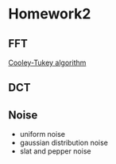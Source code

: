 # Homework2

## FFT

[Cooley-Tukey algorithm](https://zh.wikipedia.org/wiki/%E5%BA%93%E5%88%A9%EF%BC%8D%E5%9B%BE%E5%9F%BA%E5%BF%AB%E9%80%9F%E5%82%85%E9%87%8C%E5%8F%B6%E5%8F%98%E6%8D%A2%E7%AE%97%E6%B3%95)

## DCT


## Noise
- uniform noise
- gaussian distribution noise
- slat and pepper noise


